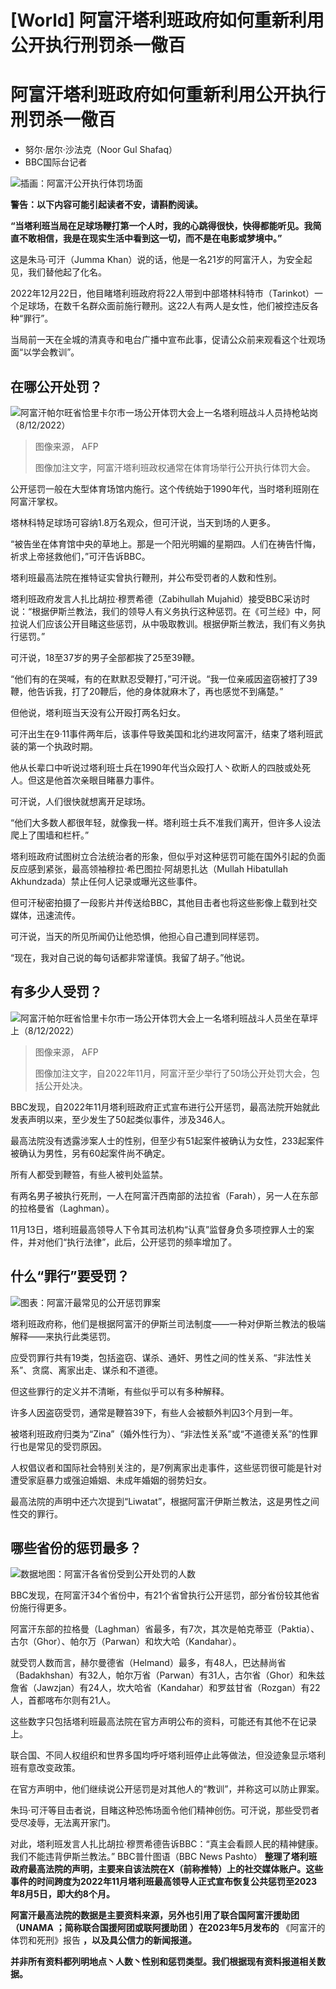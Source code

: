 # [World] 阿富汗塔利班政府如何重新利用公开执行刑罚杀一儆百

#  阿富汗塔利班政府如何重新利用公开执行刑罚杀一儆百

  * 努尔·居尔·沙法克（Noor Gul Shafaq） 
  * BBC国际台记者 


![插画：阿富汗公开执行体罚场面](_130717979_8563ba8c-e389-496e-b658-05fb6e143928.jpg)

**警告：以下内容可能引起读者不安，请斟酌阅读。**

**“当塔利班当局在足球场鞭打第一个人时，我的心跳得很快，快得都能听见。我简直不敢相信，我是在现实生活中看到这一切，而不是在电影或梦境中。”**

这是朱马·可汗（Jumma Khan）说的话，他是一名21岁的阿富汗人，为安全起见，我们替他起了化名。

2022年12月22日，他目睹塔利班政府将22人带到中部塔林科特市（Tarinkot）一个足球场，在数千名群众面前施行鞭刑。这22人有两人是女性，他们被控违反各种“罪行”。

当局前一天在全城的清真寺和电台广播中宣布此事，促请公众前来观看这个壮观场面“以学会教训”。

##  在哪公开处罚？

![阿富汗帕尔旺省恰里卡尔市一场公开体罚大会上一名塔利班战斗人员持枪站岗（8/12/2022）](_130792842_gettyimages-1245456477.jpg)

> 图像来源，  AFP
>
> 图像加注文字，阿富汗塔利班政权通常在体育场举行公开执行体罚大会。

公开惩罚一般在大型体育场馆内施行。这个传统始于1990年代，当时塔利班刚在阿富汗掌权。

塔林科特足球场可容纳1.8万名观众，但可汗说，当天到场的人更多。

“被告坐在体育馆中央的草地上。那是一个阳光明媚的星期四。人们在祷告忏悔，祈求上帝拯救他们，”可汗告诉BBC。

塔利班最高法院在推特证实曾执行鞭刑，并公布受罚者的人数和性别。

塔利班政府发言人扎比胡拉·穆贾希德（Zabihullah Mujahid）接受BBC采访时说：“根据伊斯兰教法，我们的领导人有义务执行这种惩罚。在《可兰经》中，阿拉说人们应该公开目睹这些惩罚，从中吸取教训。根据伊斯兰教法，我们有义务执行惩罚。”

可汗说，18至37岁的男子全部都挨了25至39鞭。

“他们有的在哭喊，有的在默默忍受鞭打，”可汗说。“我一位亲戚因盗窃被打了39鞭，他告诉我，打了20鞭后，他的身体就麻木了，再也感觉不到痛楚。”

但他说，塔利班当天没有公开殴打两名妇女。

可汗出生在9·11事件两年后，该事件导致美国和北约进攻阿富汗，结束了塔利班武装的第一个执政时期。

他从长辈口中听说过塔利班士兵在1990年代当众殴打人丶砍断人的四肢或处死人。但这是他首次亲眼目睹暴力事件。

可汗说，人们很快就想离开足球场。

“他们大多数人都很年轻，就像我一样。塔利班士兵不准我们离开，但许多人设法爬上了围墙和栏杆。”

塔利班政府试图树立合法统治者的形象，但似乎对这种惩罚可能在国外引起的负面反应感到紧张，最高领袖穆拉·希巴图拉·阿胡恩扎达（Mullah Hibatullah Akhundzada）禁止任何人记录或曝光这些事件。

但可汗秘密拍摄了一段影片并传送给BBC，其他目击者也将这些影像上载到社交媒体，迅速流传。

可汗说，当天的所见所闻仍让他恐惧，他担心自己遭到同样惩罚。

“现在，我对自己说的每句话都非常谨慎。我留了胡子。”他说。

##  有多少人受罚？

![阿富汗帕尔旺省恰里卡尔市一场公开体罚大会上一名塔利班战斗人员坐在草坪上（8/12/2022）](_130792843_gettyimages-1245456154.jpg)

> 图像来源，  AFP
>
> 图像加注文字，自2022年11月，阿富汗至少举行了50场公开处罚大会，包括公开处决。

BBC发现，自2022年11月塔利班政府正式宣布进行公开惩罚，最高法院开始就此发表声明以来，至少发生了50起类似事件，涉及346人。

最高法院没有透露涉案人士的性别，但至少有51起案件被确认为女性，233起案件被确认为男性，另有60起案件尚不确定。

所有人都受到鞭笞，有些人被判处监禁。

有两名男子被执行死刑，一人在阿富汗西南部的法拉省（Farah），另一人在东部的拉格曼省（Laghman）。

11月13日，塔利班最高领导人下令其司法机构“认真”监督身负多项控罪人士的案件，并对他们“执行法律”，此后，公开惩罚的频率增加了。

##  什么“罪行”要受罚？

![图表：阿富汗最常见的公开惩罚罪案](_130792844_english_afghanpunish_tree_chinese_2x-nc.png)

塔利班政府称，他们是根据阿富汗的伊斯兰司法制度——一种对伊斯兰教法的极端解释——来执行此类惩罚。

应受罚罪行共有19类，包括盗窃、谋杀、通奸、男性之间的性关系、“非法性关系”、贪腐、离家出走、谋杀和不道德。

但这些罪行的定义并不清晰，有些似乎可以有多种解释。

许多人因盗窃受罚，通常是鞭笞39下，有些人会被额外判囚3个月到一年。

被塔利班政府归类为“Zina”（婚外性行为）、“非法性关系”或“不道德关系”的性罪行也是常见的受罚原因。

人权倡议者和国际社会特别关注的，是7例离家出走事件，这些惩罚很可能是针对遭受家庭暴力或强迫婚姻、未成年婚姻的弱势妇女。

最高法院的声明中还六次提到“Liwatat”，根据阿富汗伊斯兰教法，这是男性之间性交的罪行。

##  哪些省份的惩罚最多？

![数据地图：阿富汗各省份受到公开处罚的人数](_130792845_english_afghan_punishmentsmap_chinese-tweaked-nc.png)

BBC发现，在阿富汗34个省份中，有21个省曾执行公开惩罚，部分省份较其他省份施行得更多。

阿富汗东部的拉格曼（Laghman）省最多，有7次，其次是帕克蒂亚（Paktia）、古尔（Ghor）、帕尔万（Parwan）和坎大哈（Kandahar）。

就受罚人数而言，赫尔曼德省（Helmand）最多，有48人，巴达赫尚省（Badakhshan）有32人，帕尔万省（Parwan）有31人，古尔省（Ghor）和朱兹詹省（Jawzjan）有24人，坎大哈省（Kandahar）和罗兹甘省（Rozgan）有22人，首都喀布尔则有21人。

这些数字只包括塔利班最高法院在官方声明公布的资料，可能还有其他不在记录上。

联合国、不同人权组织和世界多国均呼吁塔利班停止此等做法，但没迹象显示塔利班有意改变政策。

在官方声明中，他们继续说公开惩罚是对其他人的“教训”，并称这可以防止罪案。

朱玛·可汗等目击者说，目睹这种恐怖场面令他们精神创伤。可汗说，那些受罚者受尽凌辱，无法离开家门。

对此，塔利班发言人扎比胡拉·穆贾希德告诉BBC：“真主会看顾人民的精神健康。我们不能违背伊斯兰教法。”
 BBC普什图语（BBC News Pashto）  **整理了塔利班政府最高法院的声明，主要来自该法院在X（前称推特）上的社交媒体账户。这些事件的时间跨度为2022年11月塔利班最高领导人正式宣布恢复公共惩罚至2023年8月5日，即大约8个月。**

**阿富汗最高法院的数据是主要资料来源，另外也引用了联合国阿富汗援助团（UNAMA** **；简称联合国援阿团或联阿援助团** **）在2023年5月发布的** 《阿富汗的体罚和死刑》报告  **，以及具公信力的新闻报道。**

**并非所有资料都列明地点丶人数丶性别和惩罚类型。我们根据现有资料报道相关数据。**


